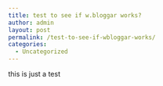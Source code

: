 ```yaml
---
title: test to see if w.bloggar works?
author: admin
layout: post
permalink: /test-to-see-if-wbloggar-works/
categories:
  - Uncategorized
---
```

this is just a test
